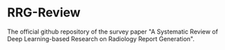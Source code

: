 # RRG-Review
The official github repository of the survey paper "A Systematic Review of Deep Learning-based Research on Radiology Report Generation".
